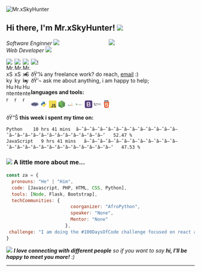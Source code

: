 ![Mr.xSkyHunter](https://c.tenor.com/a3dYADhHRmcAAAAC/darling-in-the-franxx-smirk.gif)

<h2> Hi there, I'm Mr.xSkyHunter! <img src="https://media.giphy.com/media/hvRJCLFzcasrR4ia7z/giphy.gif" width="25px"></h2>
<img align='right' src="https://c.tenor.com/kOMxo1I4AV4AAAAC/darling-in-the-franxx-zero-two.gif" width="230">
<p><em>Software Enginner <img src="https://media.giphy.com/media/fYSnHlufseco8Fh93Z/giphy.gif" width="30"></br>Web Developer <img src="https://media.giphy.com/media/WUlplcMpOCEmTGBtBW/giphy.gif" width="30"> 
</em></p>

<a href="https://discord.gg/Mr.xSkyHunter">
  <img align="left" alt="Mr.xSkyHunter" width="22px" src="https://raw.githubusercontent.com/peterthehan/peterthehan/master/assets/discord.svg" />
</a>
<a href="https://twitter.com/Mr.xSkyHunter">
  <img align="left" alt="Mr.xSkyHunter" width="22px" src="https://raw.githubusercontent.com/peterthehan/peterthehan/master/assets/twitter.svg" />
</a>
<a href="https://www.facebook.com/Mr.xSkyHunter.x/">
  <img align="left" alt="Mr.xSkyHunter" width="22px" src="https://raw.githubusercontent.com/peterthehan/peterthehan/master/assets/facebook.svg"/>
</a>

![](https://visitor-badge.glitch.me/badge?page_id=Mr.xSkyHunter.Mr.xSkyHunter)!
- ðŸ’¼ any freelance work? do reach, [email](mailto:rizky010febrian@gmail.com) :)
- ðŸ’¬ ask me about anything, i am happy to help;

**languages and tools:**  

<code><img height="20" src="https://raw.githubusercontent.com/github/explore/80688e429a7d4ef2fca1e82350fe8e3517d3494d/topics/php/php.png"></code>
<code><img height="20" src="https://raw.githubusercontent.com/github/explore/80688e429a7d4ef2fca1e82350fe8e3517d3494d/topics/python/python.png"></code>
<code><img height="20" src="https://raw.githubusercontent.com/github/explore/80688e429a7d4ef2fca1e82350fe8e3517d3494d/topics/javascript/javascript.png"></code>
<code><img height="20" src="https://raw.githubusercontent.com/github/explore/80688e429a7d4ef2fca1e82350fe8e3517d3494d/topics/nodejs/nodejs.png"></code>
<code><img height="20" src="https://raw.githubusercontent.com/github/explore/80688e429a7d4ef2fca1e82350fe8e3517d3494d/topics/mysql/mysql.png"></code>
<code><img height="20" src="https://raw.githubusercontent.com/github/explore/80688e429a7d4ef2fca1e82350fe8e3517d3494d/topics/mongodb/mongodb.png"></code>
<code><img height="20" src="https://raw.githubusercontent.com/github/explore/80688e429a7d4ef2fca1e82350fe8e3517d3494d/topics/bootstrap/bootstrap.png"></code>
<code><img height="20" src="https://raw.githubusercontent.com/github/explore/80688e429a7d4ef2fca1e82350fe8e3517d3494d/topics/flask/flask.png"></code>
<code><img height="20" src="https://raw.githubusercontent.com/github/explore/80688e429a7d4ef2fca1e82350fe8e3517d3494d/topics/html/html.png"></code>

ðŸ“Š **this week i spent my time on:**
<!--START_SECTION:waka-->
```text
Python    10 hrs 41 mins  â–ˆâ–ˆâ–ˆâ–ˆâ–ˆâ–ˆâ–ˆâ–ˆâ–ˆâ–ˆâ–ˆâ–ˆâ–ˆâ–‘â–‘â–‘â–‘â–‘â–‘â–‘â–‘â–‘â–‘â–‘â–‘   52.47 % 
JavaScript   9 hrs 41 mins   â–ˆâ–ˆâ–ˆâ–ˆâ–ˆâ–ˆâ–ˆâ–ˆâ–ˆâ–ˆâ–ˆâ–ˆâ–‘â–‘â–‘â–‘â–‘â–‘â–‘â–‘â–‘â–‘â–‘â–‘â–‘   47.53 % 
```
<!--END_SECTION:waka-->

### <img src="https://media.giphy.com/media/VgCDAzcKvsR6OM0uWg/giphy.gif" width="50"> A little more about me...  

```javascript
const za = {
  pronouns: "He" | "Him",
  code: [Javascript, PHP, HTML, CSS, Python],
  tools: [Node, Flask, Bootstrap],
  techCommunities: {
                        coorganizer: "AfroPython",
                        speaker: "None",
                        Mentor: "None"
                      },
 challenge: "I am doing the #100DaysOfCode challenge focused on react and typescript"
}
```

<img src="https://media.giphy.com/media/LnQjpWaON8nhr21vNW/giphy.gif" width="60"> <em><b>I love connecting with different people</b> so if you want to say <b>hi, I'll be happy to meet you more!</b> :)</em>

---
